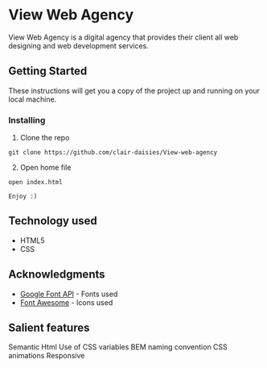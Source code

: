  # View Web Agency
View Web Agency is a digital agency that provides their client all web designing and web development services.
## Getting Started

These instructions will get you a copy of the project up and running on your local machine.

### Installing

1. Clone the repo

```
git clone https://github.com/clair-daisies/View-web-agency
```

2. Open home file

```
open index.html
```
```
Enjoy :)
```

## Technology used

* HTML5
* CSS


## Acknowledgments
* [Google Font API](https://fonts.google.com/) - Fonts used
* [Font Awesome](https://fontawesome.com/?from=io/) - Icons used


## Salient features
Semantic Html
Use of CSS variables
BEM naming convention
CSS animations
Responsive
